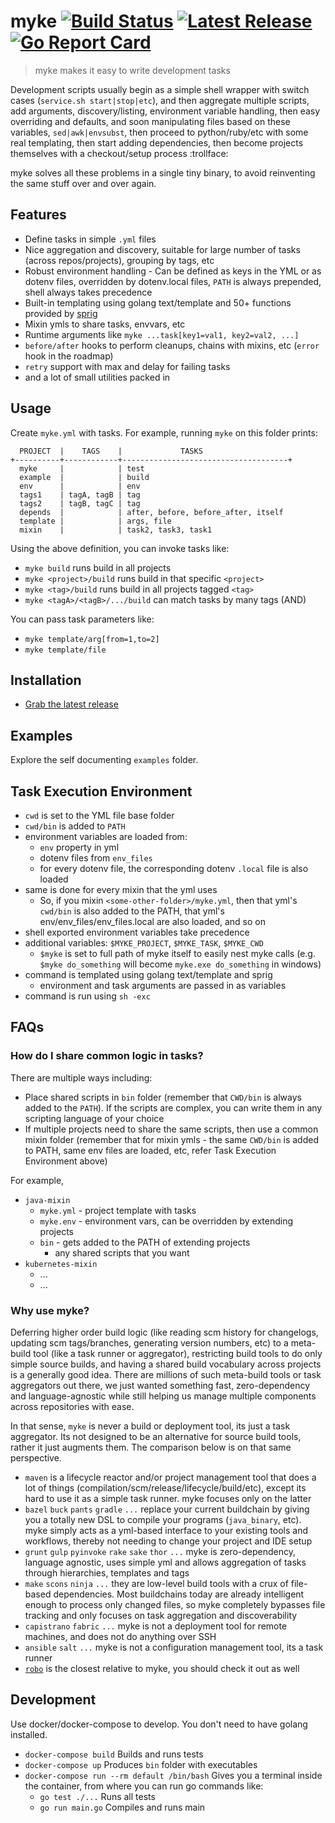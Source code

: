 # myke [![Build Status](https://travis-ci.org/goeuro/myke.svg?branch=travis-ci)](https://travis-ci.org/goeuro/myke) [![Latest Release](https://img.shields.io/github/tag/goeuro/myke.svg)](https://github.com/goeuro/myke/releases/latest) [![Go Report Card](https://goreportcard.com/badge/github.com/goeuro/myke)](https://goreportcard.com/report/github.com/goeuro/myke)

> myke makes it easy to write development tasks

Development scripts usually begin as a simple shell wrapper with switch cases (`service.sh start|stop|etc`), and then aggregate multiple scripts, add arguments, discovery/listing, environment variable handling, then easy overriding and defaults, and soon manipulating files based on these variables, `sed|awk|envsubst`, then proceed to python/ruby/etc with some real templating, then start adding dependencies, then become projects themselves with a checkout/setup process :trollface:

myke solves all these problems in a single tiny binary, to avoid reinventing the same stuff over and over again.

## Features

* Define tasks in simple `.yml` files
* Nice aggregation and discovery, suitable for large number of tasks (across repos/projects), grouping by tags, etc
* Robust environment handling - Can be defined as keys in the YML or as dotenv files, overridden by dotenv.local files, `PATH` is always prepended, shell always takes precedence
* Built-in templating using golang text/template and 50+ functions provided by [sprig](https://github.com/Masterminds/sprig)
* Mixin ymls to share tasks, envvars, etc
* Runtime arguments like `myke ...task[key1=val1, key2=val2, ...]`
* `before/after` hooks to perform cleanups, chains with mixins, etc (`error` hook in the roadmap)
* `retry` support with max and delay for failing tasks
* and a lot of small utilities packed in

## Usage

Create `myke.yml` with tasks. For example, running `myke` on this folder prints:

```
  PROJECT  |    TAGS    |             TASKS
+----------+------------+-------------------------------------+
  myke     |            | test
  example  |            | build
  env      |            | env
  tags1    | tagA, tagB | tag
  tags2    | tagB, tagC | tag
  depends  |            | after, before, before_after, itself
  template |            | args, file
  mixin    |            | task2, task3, task1
```

Using the above definition, you can invoke tasks like:

* `myke build` runs build in all projects
* `myke <project>/build` runs build in that specific `<project>`
* `myke <tag>/build` runs build in all projects tagged `<tag>`
* `myke <tagA>/<tagB>/.../build` can match tasks by many tags (AND)

You can pass task parameters like:

* `myke template/arg[from=1,to=2]`
* `myke template/file`

## Installation

* [Grab the latest release](https://github.com/goeuro/myke/releases/latest)

## Examples

Explore the self documenting `examples` folder.

## Task Execution Environment

* `cwd` is set to the YML file base folder
* `cwd/bin` is added to `PATH`
* environment variables are loaded from:
  * `env` property in yml
  * dotenv files from `env_files`
  * for every dotenv file, the corresponding dotenv `.local` file is also loaded
* same is done for every mixin that the yml uses
  * So, if you mixin `<some-other-folder>/myke.yml`, then that yml's `cwd/bin` is also added to the PATH, that yml's env/env_files/env_files.local are also loaded, and so on
* shell exported environment variables take precedence
* additional variables: `$MYKE_PROJECT`, `$MYKE_TASK`, `$MYKE_CWD`
  * `$myke` is set to full path of myke itself to easily nest myke calls (e.g. `$myke do_something` will become `myke.exe do_something` in windows)
* command is templated using golang text/template and sprig
  * environment and task arguments are passed in as variables
* command is run using `sh -exc`

## FAQs

### How do I share common logic in tasks?

There are multiple ways including:

* Place shared scripts in `bin` folder (remember that `CWD/bin` is always added to the `PATH`). If the scripts are complex, you can write them in any scripting language of your choice
* If multiple projects need to share the same scripts, then use a common mixin folder (remember that for mixin ymls - the same `CWD/bin` is added to PATH, same env files are loaded, etc, refer Task Execution Environment above)

For example,

* `java-mixin`
  * `myke.yml` - project template with tasks
  * `myke.env` - environment vars, can be overridden by extending projects
  * `bin` - gets added to the PATH of extending projects
    * any shared scripts that you want
* `kubernetes-mixin`
  * ...
  * ...

### Why use myke?

Deferring higher order build logic (like reading scm history for changelogs, updating scm tags/branches, generating version numbers, etc) to a meta-build tool (like a task runner or aggregator), restricting build tools to do only simple source builds, and having a shared build vocabulary across projects is a generally good idea. There are millions of such meta-build tools or task aggregators out there, we just wanted something fast, zero-dependency and language-agnostic while still helping us manage multiple components across repositories with ease.

In that sense, `myke` is never a build or deployment tool, its just a task aggregator. Its not designed to be an alternative for source build tools, rather it just augments them. The comparison below is on that same perspective.

* `maven` is a lifecycle reactor and/or project management tool that does a lot of things (compilation/scm/release/lifecycle/build/etc), except its hard to use it as a simple task runner. myke focuses only on the latter
* `bazel` `buck` `pants` `gradle` `...` replace your current buildchain by giving you a totally new DSL to compile your programs (`java_binary`, etc). myke simply acts as a yml-based interface to your existing tools and workflows, thereby not needing to change your project and IDE setup
* `grunt` `gulp` `pyinvoke` `rake` `sake` `thor` `...` myke is zero-dependency, language agnostic, uses simple yml and allows aggregation of tasks through hierarchies, templates and tags
* `make` `scons` `ninja` `...` they are low-level build tools with a crux of file-based dependencies. Most buildchains today are already intelligent enough to process only changed files, so myke completely bypasses file tracking and only focuses on task aggregation and discoverability
* `capistrano` `fabric` `...` myke is not a deployment tool for remote machines, and does not do anything over SSH
* `ansible` `salt` `...` myke is not a configuration management tool, its a task runner
* [`robo`](https://github.com/tj/robo) is the closest relative to myke, you should check it out as well

## Development

Use docker/docker-compose to develop. You don't need to have golang installed.

* `docker-compose build` Builds and runs tests
* `docker-compose up` Produces `bin` folder with executables
* `docker-compose run --rm default /bin/bash` Gives you a terminal inside the container, from where you can run go commands like:
  * `go test ./...` Runs all tests
  * `go run main.go` Compiles and runs main
